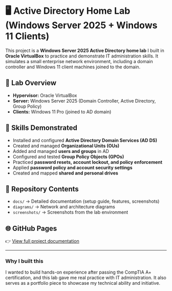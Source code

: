 # 🖥️ Active Directory Home Lab (Windows Server 2025 + Windows 11 Clients)

This project is a **Windows Server 2025 Active Directory home lab** I built in **Oracle VirtualBox** to practice and demonstrate IT administration skills. It simulates a small enterprise network environment, including a domain controller and Windows 11 client machines joined to the domain.

## 🚀 Lab Overview
- **Hypervisor:** Oracle VirtualBox  
- **Server:** Windows Server 2025 (Domain Controller, Active Directory, Group Policy)  
- **Clients:** Windows 11 Pro (joined to AD domain)  

## 🔧 Skills Demonstrated
- Installed and configured **Active Directory Domain Services (AD DS)**
- Created and managed **Organizational Units (OUs)**
- Added and managed **users and groups** in AD
- Configured and tested **Group Policy Objects (GPOs)**
- Practiced **password resets, account lockout, and policy enforcement**
- Applied **password policy and account security settings**
- Created and mapped **shared and personal drives**

## 📂 Repository Contents
- `docs/` → Detailed documentation (setup guide, features, screenshots)
- `diagrams/` → Network and architecture diagrams
- `screenshots/` → Screenshots from the lab environment

## 🌐 GitHub Pages
👉 [View full project documentation](https://yourusername.github.io/active-directory-homelab/)

---

### Why I built this
I wanted to build hands-on experience after passing the CompTIA A+ certification, and this lab gave me real practice with IT administration. It also serves as a portfolio piece to showcase my technical ability and initiative.
